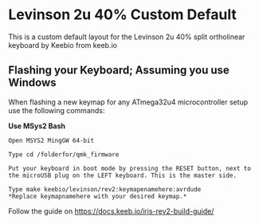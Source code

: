 # Levinson 2u 40% Custom Default

This is a custom default layout for the Levinson 2u 40% split ortholinear keyboard by Keebio from keeb.io

## Flashing your Keyboard; Assuming you use Windows

When flashing a new keymap for any ATmega32u4 microcontroller setup use the following commands:

**Use MSys2 Bash**

    Open MSYS2 MingGW 64-bit

    Type cd /folderfor/qmk_firmware

    Put your keyboard in boot mode by pressing the RESET button, next to the microUSB plug on the LEFT keyboard. This is the master side.

    Type make keebio/levinson/rev2:keymapenamehere:avrdude
    *Replace keymapnamehere with your desired keymap.*
    
Follow the guide on https://docs.keeb.io/iris-rev2-build-guide/

